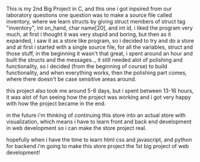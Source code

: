 This is my 2nd Big Project in C, and this one i got inpsired from our laboratory questions
one question was to make a source file called inventory, where we learn structs by
giving struct members of struct tag "inventory", int on_hand, char name[20], and int id,
i liked the program very much, at first i thought it was very stupid and boring, but then
as it expanded, i saw it as a store like program, so i decided to try and do a store 
and at first i started with a single source file, for all the variables, struct and those
stuff, in the beginning it wasn't that great, i spent around an hour and built the structs
and the messages.., it still needed alot of polishing and functionality, so i decided 
(from the beginning of course) to build functionality, and when everything works, then 
the polishing part comes, where there doesn't be case sensitive areas around.

this project also took me around 5-6 days, but i spent between 13-16 hours, it was alot
of fun seeing how the project was working and i got very happy with how the project 
became in the end.

in the future i'm thinking of continuing this store into an actual store with 
visualization, which means i have to learn front and back end development in 
web development so i can make the store project real.

hopefully when i have the time to learn html css and javascript, and python for backend
i'm going to make this store project the 1st big project of web development!
